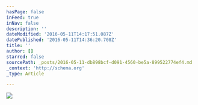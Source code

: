 ```yaml
---
hasPage: false
inFeed: true
inNav: false
description: ''
dateModified: '2016-05-11T14:17:51.087Z'
datePublished: '2016-05-11T14:36:20.708Z'
title: ''
author: []
starred: false
sourcePath: _posts/2016-05-11-db898bcf-d091-4560-be5a-899522774ef4.md
_context: 'http://schema.org'
_type: Article

---
```

![](https://the-grid-user-content.s3-us-west-2.amazonaws.com/31aea4a2-f084-4f28-8bd2-f9e7216baa78.jpg)